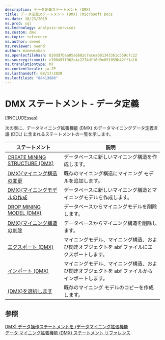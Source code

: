 ```yaml
---
description: データ定義ステートメント (DMX)
title: データ定義ステートメント (DMX) |Microsoft Docs
ms.date: 10/23/2019
ms.prod: sql
ms.technology: analysis-services
ms.custom: dmx
ms.topic: reference
ms.author: owend
ms.reviewer: owend
author: minewiskan
ms.openlocfilehash: 020dd7baa05a6b02c7acea681343361c559c7c22
ms.sourcegitcommit: e700497f962e4c2274df16d9e651059b42ff1a10
ms.translationtype: MT
ms.contentlocale: ja-JP
ms.lasthandoff: 08/17/2020
ms.locfileid: "88413888"
---
```

# <a name="dmx-statements---data-definition"></a>DMX ステートメント - データ定義 
[!INCLUDE[ssas](../includes/applies-to-version/ssas.md)]

  次の表に、データマイニング拡張機能 (DMX) のデータマイニングデータ定義言語 (DDL) に含まれるステートメントの一覧を示します。  
  
|ステートメント|説明|  
|---------------|-----------------|  
|[CREATE MINING STRUCTURE (DMX)](../dmx/create-mining-structure-dmx.md)|データベースに新しいマイニング構造を作成します。|  
|[DMX&#41;&#40;マイニング構造の変更 ](../dmx/alter-mining-structure-dmx.md)|既存のマイニング構造にマイニング モデルを追加します。|  
|[DMX&#41;&#40;マイニングモデルの作成 ](../dmx/create-mining-model-dmx.md)|データベースに新しいマイニング構造とマイニングモデルを作成します。|  
|[DROP MINING MODEL &#40;DMX&#41;](../dmx/drop-mining-model-dmx.md)|データベースからマイニングモデルを削除します。|  
|[DMX&#41;&#40;マイニング構造の削除 ](../dmx/drop-mining-structure-dmx.md)|データベースからマイニング構造を削除します。|  
|[エクスポート &#40;DMX&#41;](../dmx/export-dmx.md)|マイニングモデル、マイニング構造、および関連オブジェクトを abf ファイルにエクスポートします。|  
|[インポート &#40;DMX&#41;](../dmx/import-dmx.md)|マイニングモデル、マイニング構造、および関連オブジェクトを abf ファイルからインポートします。|  
|[&#40;DMX&#41;を選択します ](../dmx/select-into-dmx.md)|既存のマイニング モデルのコピーを作成します。|  
  
## <a name="see-also"></a>参照  
 [DMX&#41; データ操作ステートメントを &#40;データマイニング拡張機能](../dmx/dmx-statements-data-manipulation.md)   
 [データ マイニング拡張機能 &#40;DMX&#41; ステートメント リファレンス](../dmx/data-mining-extensions-dmx-statements.md)  
  
  
